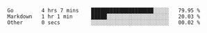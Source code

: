 <!--START_SECTION:waka-->

```text
Go         4 hrs 7 mins    ████████████████████░░░░░   79.95 %
Markdown   1 hr 1 min      █████░░░░░░░░░░░░░░░░░░░░   20.03 %
Other      0 secs          ░░░░░░░░░░░░░░░░░░░░░░░░░   00.02 %
```

<!--END_SECTION:waka-->
